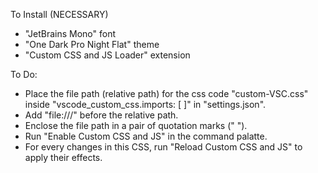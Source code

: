To Install (NECESSARY)
- "JetBrains Mono" font
- "One Dark Pro Night Flat" theme 
- "Custom CSS and JS Loader" extension

To Do:
- Place the file path (relative path) for the css code "custom-VSC.css" inside "vscode_custom_css.imports: [ ]" in "settings.json".
- Add "file:///" before the relative path.
- Enclose the file path in a pair of quotation marks (" ").
- Run "Enable Custom CSS and JS" in the command palatte.
- For every changes in this CSS, run "Reload Custom CSS and JS" to apply their effects.

